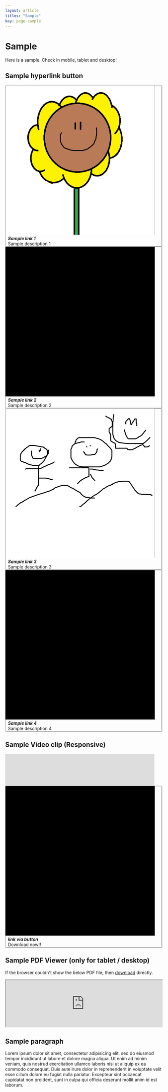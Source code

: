 ```yaml
---
layout: article
titles: "Sample"
key: page-sample
---
```


<style>
  /* DON'T USE JS TO THIS!! */
  #grid_for_list{
    box-shadow: 1px 1px 1px 1px #ccc;  
    border: 1px solid gray;
    border-radius: 3px;
    cursor: pointer;

    transform: scale(1);
    -webkit-transform: scale(1);
    -moz-transform: scale(1);
    -ms-transform: scale(1);
    -o-transform: scale(1);
    transition: all 0.1s ease-in-out;
  }

  #grid_for_list:hover {
    transform: scale(1.0125);
    -webkit-transform: scale(1.0125);
    -moz-transform: scale(1.0125);
    -ms-transform: scale(1.0125);
    -o-transform: scale(1.0125);
  }

  #cell_for_list{
    padding: 2px 2px 2px 2px;
  }
  #h_for_list{
    margin: 0 0 0 0.5rem;
  }
  #p_for_list{
    margin: 0 0 0 0.5rem;
  }
  div.cell img{
    border-right: 1px solid gray;
  }
</style>

# Sample
Here is a sample. Check in mobile, tablet and desktop!

## Sample hyperlink button
<div class="grid scale" id="grid_for_list" onclick="location.href='https://eunseong-park.github.io/';">
  <div class="cell cell--2"><img src="/imgs/etc/3.png"></div>
  <div class="cell cell--auto">
    <h5 id="h_for_list">Sample link 1</h5>
    <p id="p_for_list">Sample description 1</p>
  </div>
</div>

<div class="grid" id="grid_for_list" onclick="location.href='https://eunseong-park.github.io/';">
  <div class="cell cell--2"><img src="/imgs/etc/2.png"></div>
  <div class="cell cell--auto">
    <h5 id="h_for_list">Sample link 2</h5>
    <p id="p_for_list">Sample description 2</p>
  </div>
</div>

<div class="grid" id="grid_for_list" onclick="location.href='https://eunseong-park.github.io/';">
  <div class="cell cell--2"><img src="/imgs/etc/1.png"></div>
  <div class="cell cell--auto">
    <h5 id="h_for_list">Sample link 3</h5>
    <p id="p_for_list">Sample description 3</p>
  </div>
</div>


<div class="grid" id="grid_for_list" onclick="location.href='https://eunseong-park.github.io/';">
  <div class="cell cell--2"><img src="/imgs/etc/2.png"></div>
  <div class="cell cell--auto">
    <h5 id="h_for_list">Sample link 4</h5>
    <p id="p_for_list">Sample description 4</p>
  </div>
</div>

## Sample Video clip (Responsive)
<div style="position: relative; height:0;">
<iframe width="480" height="270" src="https://www.youtube.com/embed/6TWJaFD6R2s" frameborder="0" allow="accelerometer; autoplay; clipboard-write; encrypted-media; gyroscope; picture-in-picture" allowfullscreen></iframe>
</div>

## Sample download link

[naive link](/contents/sample_material/sample_py.py)

<div class="grid" id="grid_for_list" onclick="location.href='https://eunseong-park.github.io/contents/sample_material/sample_py.py';">
  <div class="cell cell--2"><img src="/imgs/etc/2.png"></div>
  <div class="cell cell--auto">
    <h5 id="h_for_list">link via button</h5>
    <p id="p_for_list">Download now!!</p>
  </div>
</div>

## Sample PDF Viewer (only for tablet / desktop)

If the browser couldn't show the below PDF file, then [download](/contents/sample_material/sample_py.py) directly.

<div stype="position: relative; height:0;">
<iframe src="https://eunseong-park.github.io/contents/sample_material/sample_pdf.pdf" width="100%"></iframe>
</div>

## Sample paragraph
Lorem ipsum dolor sit amet, consectetur adipisicing elit, sed do eiusmod tempor incididunt ut labore et dolore magna aliqua. Ut enim ad minim veniam, quis nostrud exercitation ullamco laboris nisi ut aliquip ex ea commodo consequat. Duis aute irure dolor in reprehenderit in voluptate velit esse cillum dolore eu fugiat nulla pariatur. Excepteur sint occaecat cupidatat non proident, sunt in culpa qui officia deserunt mollit anim id est laborum.



